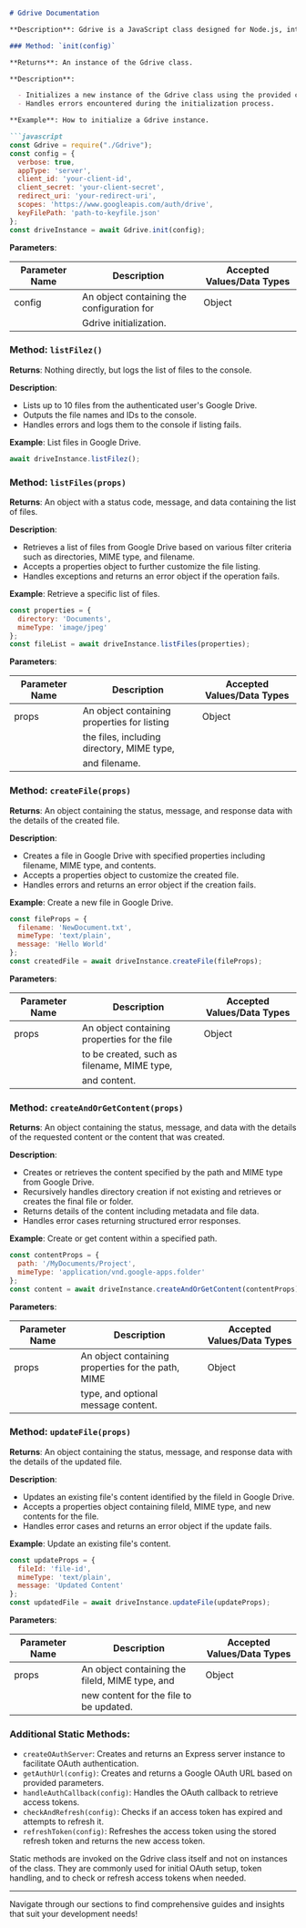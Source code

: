 ```markdown
# Gdrive Documentation

**Description**: Gdrive is a JavaScript class designed for Node.js, intended to simplify interactions with Google Drive API. It allows developers to authenticate access, list directories and files, upload, update, and download files within Google Drive using Google's API.

### Method: `init(config)`

**Returns**: An instance of the Gdrive class.

**Description**:

  - Initializes a new instance of the Gdrive class using the provided configuration object.
  - Handles errors encountered during the initialization process.

**Example**: How to initialize a Gdrive instance.

```javascript
const Gdrive = require("./Gdrive");
const config = {
  verbose: true,
  appType: 'server',
  client_id: 'your-client-id',
  client_secret: 'your-client-secret',
  redirect_uri: 'your-redirect-uri',
  scopes: 'https://www.googleapis.com/auth/drive',
  keyFilePath: 'path-to-keyfile.json'
};
const driveInstance = await Gdrive.init(config);
```

**Parameters**:

| Parameter Name | Description                                | Accepted Values/Data Types          |
|----------------|--------------------------------------------|-------------------------------------|
| config         | An object containing the configuration for | Object                              |
|                | Gdrive initialization.                     |                                     |

### Method: `listFilez()`

**Returns**: Nothing directly, but logs the list of files to the console.

**Description**:

  - Lists up to 10 files from the authenticated user's Google Drive.
  - Outputs the file names and IDs to the console.
  - Handles errors and logs them to the console if listing fails.

**Example**: List files in Google Drive.

```javascript
await driveInstance.listFilez();
```

### Method: `listFiles(props)`

**Returns**: An object with a status code, message, and data containing the list of files.

**Description**:

  - Retrieves a list of files from Google Drive based on various filter criteria such as directories, MIME type, and filename.
  - Accepts a properties object to further customize the file listing.
  - Handles exceptions and returns an error object if the operation fails.

**Example**: Retrieve a specific list of files.

```javascript
const properties = {
  directory: 'Documents',
  mimeType: 'image/jpeg'
};
const fileList = await driveInstance.listFiles(properties);
```

**Parameters**:

| Parameter Name | Description                                  | Accepted Values/Data Types |
|----------------|----------------------------------------------|----------------------------|
| props          | An object containing properties for listing  | Object                     |
|                | the files, including directory, MIME type,   |                            |
|                | and filename.                                |                            |

### Method: `createFile(props)`

**Returns**: An object containing the status, message, and response data with the details of the created file.

**Description**:

  - Creates a file in Google Drive with specified properties including filename, MIME type, and contents.
  - Accepts a properties object to customize the created file.
  - Handles errors and returns an error object if the creation fails.

**Example**: Create a new file in Google Drive.

```javascript
const fileProps = {
  filename: 'NewDocument.txt',
  mimeType: 'text/plain',
  message: 'Hello World'
};
const createdFile = await driveInstance.createFile(fileProps);
```

**Parameters**:

| Parameter Name | Description                                    | Accepted Values/Data Types |
|----------------|------------------------------------------------|----------------------------|
| props          | An object containing properties for the file   | Object                     |
|                | to be created, such as filename, MIME type,    |                            |
|                | and content.                                   |                            |

### Method: `createAndOrGetContent(props)`

**Returns**: An object containing the status, message, and data with the details of the requested content or the content that was created.

**Description**:

  - Creates or retrieves the content specified by the path and MIME type from Google Drive.
  - Recursively handles directory creation if not existing and retrieves or creates the final file or folder.
  - Returns details of the content including metadata and file data.
  - Handles error cases returning structured error responses.

**Example**: Create or get content within a specified path.

```javascript
const contentProps = {
  path: '/MyDocuments/Project',
  mimeType: 'application/vnd.google-apps.folder'
};
const content = await driveInstance.createAndOrGetContent(contentProps);
```

**Parameters**:

| Parameter Name | Description                                        | Accepted Values/Data Types |
|----------------|----------------------------------------------------|----------------------------|
| props          | An object containing properties for the path, MIME | Object                     |
|                | type, and optional message content.                |                            |

### Method: `updateFile(props)`

**Returns**: An object containing the status, message, and response data with the details of the updated file.

**Description**:

  - Updates an existing file's content identified by the fileId in Google Drive.
  - Accepts a properties object containing fileId, MIME type, and new contents for the file.
  - Handles error cases and returns an error object if the update fails.

**Example**: Update an existing file's content.

```javascript
const updateProps = {
  fileId: 'file-id',
  mimeType: 'text/plain',
  message: 'Updated Content'
};
const updatedFile = await driveInstance.updateFile(updateProps);
```

**Parameters**:

| Parameter Name | Description                                       | Accepted Values/Data Types |
|----------------|---------------------------------------------------|----------------------------|
| props          | An object containing the fileId, MIME type, and   | Object                     |
|                | new content for the file to be updated.           |                            |

### Additional Static Methods:

- `createOAuthServer`: Creates and returns an Express server instance to facilitate OAuth authentication.
- `getAuthUrl(config)`: Creates and returns a Google OAuth URL based on provided parameters.
- `handleAuthCallback(config)`: Handles the OAuth callback to retrieve access tokens.
- `checkAndRefresh(config)`: Checks if an access token has expired and attempts to refresh it.
- `refreshToken(config)`: Refreshes the access token using the stored refresh token and returns the new access token.

Static methods are invoked on the Gdrive class itself and not on instances of the class. They are commonly used for initial OAuth setup, token handling, and to check or refresh access tokens when needed.

---

Navigate through our sections to find comprehensive guides and insights that suit your development needs!
```